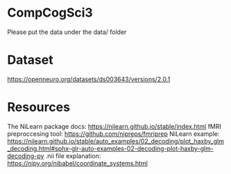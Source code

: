 # CompCogSci3
Please put the data under the data/ folder

# Dataset 
https://openneuro.org/datasets/ds003643/versions/2.0.1 

# Resources
The NiLearn package docs:
https://nilearn.github.io/stable/index.html
fMRI preproccesing tool:
https://github.com/nipreps/fmriprep
NiLearn example:
https://nilearn.github.io/stable/auto_examples/02_decoding/plot_haxby_glm_decoding.html#sphx-glr-auto-examples-02-decoding-plot-haxby-glm-decoding-py
.nii file explanation:
https://nipy.org/nibabel/coordinate_systems.html 